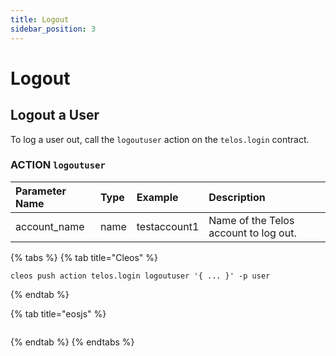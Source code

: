 ```yaml
---
title: Logout
sidebar_position: 3
---
```



# Logout

## Logout a User

To log a user out, call the `logoutuser` action on the `telos.login` contract.

### ACTION `logoutuser`

| Parameter Name | Type | Example | Description |
| :--- | :--- | :--- | :--- |
| account\_name | name | testaccount1 | Name of the Telos account to log out. |

{% tabs %}
{% tab title="Cleos" %}
```text
cleos push action telos.login logoutuser '{ ... }' -p user
```
{% endtab %}

{% tab title="eosjs" %}
```

```
{% endtab %}
{% endtabs %}



